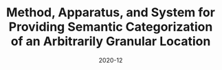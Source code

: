 ---
title: "Method, Apparatus, and System for Providing Semantic Categorization of an Arbitrarily Granular Location"
collection: patents_pubs
permalink: /patents_pubs/2020-12-patent-17-116743
excerpt: 'TODO: Add description'
date: 2020-12
citation: "C. Cervantes & S. Kompella. Method, Apparatus, and System for Providing Semantic 
Categorization of an Arbitrarily Granular Location. U.S. Patent Application 17/116743, 
filed December 2020. Patent Pending"
---